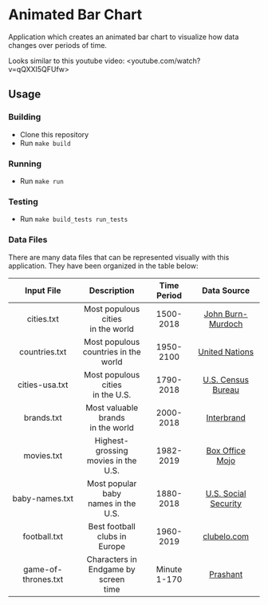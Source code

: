 # Animated Bar Chart
Application which creates an animated bar chart to visualize how data changes over periods of time.

Looks similar to this youtube video:
<youtube.com/watch?v=qQXXI5QFUfw>

## Usage

### Building
- Clone this repository
- Run `make build`

### Running
- Run `make run`

### Testing
- Run `make build_tests run_tests`

### Data Files
There are many data files that can be represented visually with this application. They have been organized in the table below:

| Input File | Description | Time Period | Data Source |
| :---: | :---: | :---: | :---: |
| cities.txt | Most populous cities <br /> in the world | 1500-2018 | [John Burn-Murdoch](https://observablehq.com/@johnburnmurdoch/bar-chart-race-the-most-populous-cities-in-the-world) |
| countries.txt | Most populous <br /> countries in the world | 1950-2100 | [United Nations](https://population.un.org/wpp/Download/Standard/Population/) |
| cities-usa.txt | Most populous cities <br /> in the U.S. | 1790-2018 | [U.S. Census Bureau](https://data.census.gov/) |
| brands.txt | Most valuable brands <br /> in the world | 2000-2018 | [Interbrand](https://interbrand.com/best-brands/best-global-brands/2018/) |
| movies.txt | Highest-grossing <br /> movies in the U.S. | 1982-2019 | [Box Office Mojo](https://www.boxofficemojo.com/) |
| baby-names.txt | Most popular baby <br /> names in the U.S. | 1880-2018 | [U.S. Social Security](https://catalog.data.gov/dataset/baby-names-from-social-security-card-applications-national-data) |
| football.txt | Best football clubs in <br /> Europe | 1960-2019 | [clubelo.com](http://clubelo.com/API) |
| game-of-thrones.txt | Characters in <br /> Endgame by screen <br /> time | Minute 1-170 | [Prashant](https://www.youtube.com/watch?v=uSj8hMA3lY8&feature=youtu.be)
